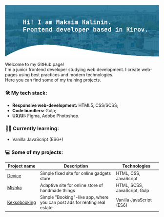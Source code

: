 <img src="https://github.com/kalininmax/kalininmax/blob/main/profile-cover.png" alt="Hi! I am Maksim Kalinin. Frontend developer based in Kirov."/>

<p>
  Welcome to my GitHub page!<br>
  I'm a junior frontend developer studying web development.
  I create web-pages using best practices and modern technologies.<br>
  Here you can find some of my training projects.
</p>

### 🛠 My tech stack:

- **Responsive web-development:** HTML5, CSS/SCSS;
- **Code bundlers:** Gulp;
- **UX/UI:** Figma, Adobe Photoshop.

### 👨‍🎓 Currently learning:
- Vanilla JavaScript (ES6+)

### 💻 Some of my projects:

| Project name | Description | Technologies  |
| ------------ | ----------- | ------------- |
| [Device](https://github.com/kalininmax/device) | Simple fixed site for online gadgets store | HTML, CSS, JavaScript |
| [Mishka](https://github.com/kalininmax/mishka) | Adaptive site for online store of handmade things | HTML, SCSS, JavaScript, Gulp |
| [Keksobooking](https://github.com/kalininmax/keksobooking) | Simple "Booking"-like app, where you can post ads for renting real estate | Vanilla JavaScript (ES6) |

<!--
**kalininmax/kalininmax** is a ✨ _special_ ✨ repository because its `README.md` (this file) appears on your GitHub profile.

Here are some ideas to get you started:

- 🔭 I’m currently working on ...
- 🌱 I’m currently learning ...
- 👯 I’m looking to collaborate on ...
- 🤔 I’m looking for help with ...
- 💬 Ask me about ...
- 📫 How to reach me: ...
- 😄 Pronouns: ...
- ⚡ Fun fact: ...
-->
